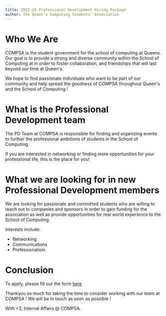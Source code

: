 ```yaml
---
title: 2023-24 Professional Development Hiring Package
author: The Queen's Computing Students' Association
---
```


# Who We Are

COMPSA is the student government for the school of computing at Queens. Our
goal is to provide a strong and diverse community within the School of
Computing at in order to foster collaboration, and friendships that will last
beyond our time at Queen's. 

We hope to find passionate individuals who want to be part of our community and
help spread the goodness of COMPSA throughout Queen's and the School of
Computing !

# What is the Professional Development team

The PD Team at COMPSA is responsible for finding and organizing events to
further the professional ambitions of students in the School of Computing.

If you are interested in networking or finding more opportunities for your
professional life, this is the place for you!

# What we are looking for in new Professional Development members

We are looking for passionate and committed students who are willing to reach
out to companies and sponsors in order to gain funding for the association as
well as provide opportunities for real world experience to the School of
Computing.

Interests include:

 - Networking
 - Communications
 - Professionalism

# Conclusion

To apply, please fill out the form [here](https://forms.gle/LfQKixPRW93b4rNT6)

Thankyou so much for taking the time to consider working with our team at
COMPSA ! We will be in touch as soon as possible !

With <3, Internal Affairs @ COMPSA.


